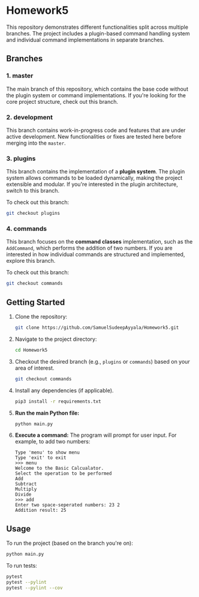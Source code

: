 # Homework5

This repository demonstrates different functionalities split across multiple branches. The project includes a plugin-based command handling system and individual command implementations in separate branches.

## Branches

### 1. **master**
   The main branch of this repository, which contains the base code without the plugin system or command implementations. If you're looking for the core project structure, check out this branch.

### 2. **development**
   This branch contains work-in-progress code and features that are under active development. New functionalities or fixes are tested here before merging into the `master`.

### 3. **plugins**
   This branch contains the implementation of a **plugin system**. The plugin system allows commands to be loaded dynamically, making the project extensible and modular. If you're interested in the plugin architecture, switch to this branch.

   To check out this branch:

   ```bash
   git checkout plugins
   ```

### 4. **commands**
   This branch focuses on the **command classes** implementation, such as the `AddCommand`, which performs the addition of two numbers. If you are interested in how individual commands are structured and implemented, explore this branch.

   To check out this branch:

   ```bash
   git checkout commands
   ```

## Getting Started

1. Clone the repository:

    ```bash
    git clone https://github.com/SamuelSudeepAyyala/Homework5.git
    ```

2. Navigate to the project directory:

    ```bash
    cd Homework5
    ```

3. Checkout the desired branch (e.g., `plugins` or `commands`) based on your area of interest.

    ```bash
    git checkout commands
    ```

4. Install any dependencies (if applicable).
    ```bash
    pip3 install -r requirements.txt
    ```

5. **Run the main Python file:**
    ```bash
    python main.py
    ```

6. **Execute a command:**
    The program will prompt for user input. For example, to add two numbers:
    ```
    Type 'menu' to show menu
    Type 'exit' to exit 
    >>> menu
    Welcome to the Basic Calcualator.
    Select the operation to be performed
    Add
    Subtract
    Multiply
    Divide
    >>> add
    Enter two space-seperated numbers: 23 2
    Addition result: 25
    ```


## Usage

To run the project (based on the branch you're on):

```bash
python main.py
```

To run tests:

```bash
pytest
pytest --pylint
pytest --pylint --cov
```
